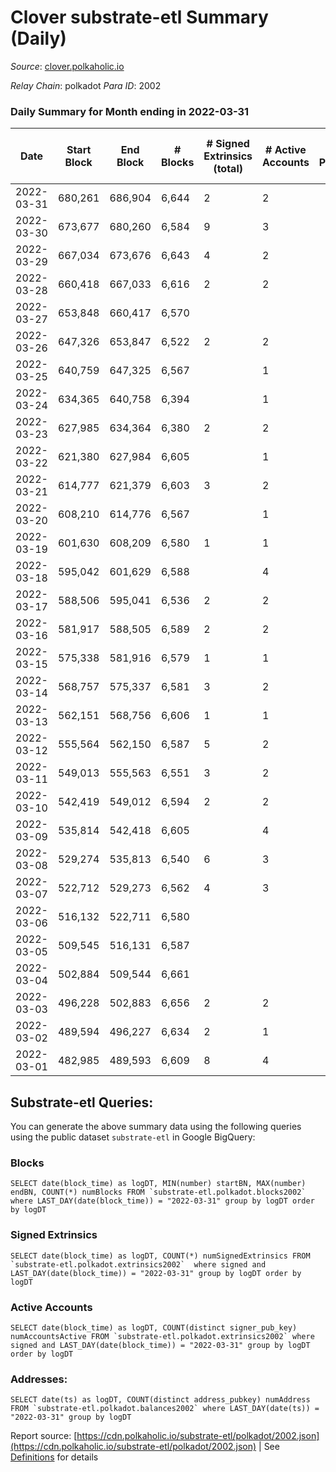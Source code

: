 # Clover substrate-etl Summary (Daily)

_Source_: [clover.polkaholic.io](https://clover.polkaholic.io)

*Relay Chain*: polkadot
*Para ID*: 2002



### Daily Summary for Month ending in 2022-03-31


| Date | Start Block | End Block | # Blocks | # Signed Extrinsics (total) | # Active Accounts | # Passive | # New | # Addresses with Balances | # Events | # Transfers | # XCM Transfers In | # XCM Transfers Out |
| ---- | ----------- | --------- | -------- | --------------------------- | ----------------- | --------- | ----- | ------------------------- | -------- | ----------- | ------------------ | ------------------- |
| 2022-03-31 | 680,261 | 686,904 | 6,644  | 2 | 2 |  |  | 157 | 13,332 | 3 ($156.60) |   |   |
| 2022-03-30 | 673,677 | 680,260 | 6,584  | 9 | 3 |  |  | 152 | 13,207 |   |   |   |
| 2022-03-29 | 667,034 | 673,676 | 6,643  | 4 | 2 |  |  | 152 | 13,336 | 5 ($51.60) |   |   |
| 2022-03-28 | 660,418 | 667,033 | 6,616  | 2 | 2 |  |  | 146 | 13,328 | 3 ($12.84) |   |   |
| 2022-03-27 | 653,848 | 660,417 | 6,570  |  |  |  |  | 138 | 13,142 |   |   |   |
| 2022-03-26 | 647,326 | 653,847 | 6,522  | 2 | 2 |  |  | 138 | 13,073 |   |   |   |
| 2022-03-25 | 640,759 | 647,325 | 6,567  |  | 1 |  |  | 136 | 13,141 |   |   |   |
| 2022-03-24 | 634,365 | 640,758 | 6,394  |  | 1 |  |  | 136 | 12,794 |   |   |   |
| 2022-03-23 | 627,985 | 634,364 | 6,380  | 2 | 2 |  |  | 136 | 12,782 | 1 ($147.61) |   |   |
| 2022-03-22 | 621,380 | 627,984 | 6,605  |  | 1 |  |  | 134 | 13,217 |   |   |   |
| 2022-03-21 | 614,777 | 621,379 | 6,603  | 3 | 2 |  |  | 134 | 13,232 | 2 ($4.75) |   |   |
| 2022-03-20 | 608,210 | 614,776 | 6,567  |  | 1 |  |  | 134 | 13,141 |   |   |   |
| 2022-03-19 | 601,630 | 608,209 | 6,580  | 1 | 1 |  |  | 134 | 13,187 |   |   |   |
| 2022-03-18 | 595,042 | 601,629 | 6,588  |  | 4 |  |  | 133 | 13,355 | 1 ($6.52) |   |   |
| 2022-03-17 | 588,506 | 595,041 | 6,536  | 2 | 2 |  |  | 119 | 13,112 |   |   |   |
| 2022-03-16 | 581,917 | 588,505 | 6,589  | 2 | 2 |  |  | 118 | 13,190 |   |   |   |
| 2022-03-15 | 575,338 | 581,916 | 6,579  | 1 | 1 |  |  | 117 | 13,175 |   |   |   |
| 2022-03-14 | 568,757 | 575,337 | 6,581  | 3 | 2 |  |  | 116 | 13,180 | 2 ($0.66) |   |   |
| 2022-03-13 | 562,151 | 568,756 | 6,606  | 1 | 1 |  |  | 116 | 13,220 |   |   |   |
| 2022-03-12 | 555,564 | 562,150 | 6,587  | 5 | 2 |  |  | 116 | 13,198 | 2 ($265.54) |   |   |
| 2022-03-11 | 549,013 | 555,563 | 6,551  | 3 | 2 |  |  | 115 | 13,413 | 3 ($8.63) |   |   |
| 2022-03-10 | 542,419 | 549,012 | 6,594  | 2 | 2 |  |  | 86 | 13,208 |   |   |   |
| 2022-03-09 | 535,814 | 542,418 | 6,605  |  | 4 |  |  | 85 | 13,252 | 1 ($11.06) |   |   |
| 2022-03-08 | 529,274 | 535,813 | 6,540  | 6 | 3 |  |  | 84 | 13,458 | 13 ($629.79) |   |   |
| 2022-03-07 | 522,712 | 529,273 | 6,562  | 4 | 3 |  |  | 63 | 13,152 | 1 ($11.06) |   |   |
| 2022-03-06 | 516,132 | 522,711 | 6,580  |  |  |  |  | 60 | 13,166 |   |   |   |
| 2022-03-05 | 509,545 | 516,131 | 6,587  |  |  |  |  | 60 | 13,176 |   |   |   |
| 2022-03-04 | 502,884 | 509,544 | 6,661  |  |  |  |  | 60 | 13,327 |   |   |   |
| 2022-03-03 | 496,228 | 502,883 | 6,656  | 2 | 2 |  |  | 60 | 13,324 |   |   |   |
| 2022-03-02 | 489,594 | 496,227 | 6,634  | 2 | 1 |  |  | 59 | 13,285 |   |   |   |
| 2022-03-01 | 482,985 | 489,593 | 6,609  | 8 | 4 |  |  | 58 | 13,312 | 2 ($4.43) |   |   |

## Substrate-etl Queries:
You can generate the above summary data using the following queries using the public dataset `substrate-etl` in Google BigQuery:


### Blocks
```
SELECT date(block_time) as logDT, MIN(number) startBN, MAX(number) endBN, COUNT(*) numBlocks FROM `substrate-etl.polkadot.blocks2002`  where LAST_DAY(date(block_time)) = "2022-03-31" group by logDT order by logDT
```


### Signed Extrinsics
```
SELECT date(block_time) as logDT, COUNT(*) numSignedExtrinsics FROM `substrate-etl.polkadot.extrinsics2002`  where signed and LAST_DAY(date(block_time)) = "2022-03-31" group by logDT order by logDT
```


### Active Accounts
```
SELECT date(block_time) as logDT, COUNT(distinct signer_pub_key) numAccountsActive FROM `substrate-etl.polkadot.extrinsics2002` where signed and LAST_DAY(date(block_time)) = "2022-03-31" group by logDT order by logDT
```


### Addresses:
```
SELECT date(ts) as logDT, COUNT(distinct address_pubkey) numAddress FROM `substrate-etl.polkadot.balances2002` where LAST_DAY(date(ts)) = "2022-03-31" group by logDT
```



Report source: [https://cdn.polkaholic.io/substrate-etl/polkadot/2002.json](https://cdn.polkaholic.io/substrate-etl/polkadot/2002.json) | See [Definitions](/DEFINITIONS.md) for details
